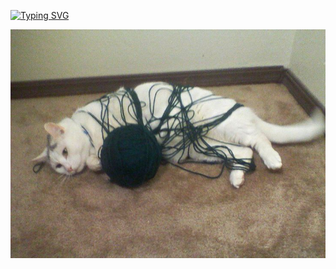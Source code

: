 [![Typing SVG](https://readme-typing-svg.demolab.com/?lines=average+frontend+enjoyer)](https://git.io/typing-svg)

<img src="meme.jpg" alt="A pic explaining programming"/>
